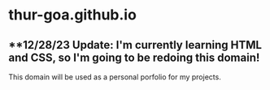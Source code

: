 # thur-goa.github.io
**12/28/23 Update: I'm currently learning HTML and CSS, so I'm going to be redoing this domain!
--
This domain will be used as a personal porfolio for my projects.
